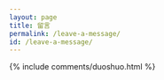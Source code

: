 ```yaml
---
layout: page
title: 留言
permalink: /leave-a-message/
id: /leave-a-message/
---
```




{% include comments/duoshuo.html  %}
